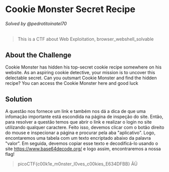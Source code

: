 # Cookie Monster Secret Recipe
###### Solved by @pedrotitoinatel70
> This is a CTF about Web Exploitation, browser_webshell_solvable
## About the Challenge
Cookie Monster has hidden his top-secret cookie recipe somewhere on his website. As an aspiring cookie detective, your mission is to uncover this delectable secret. Can you outsmart Cookie Monster and find the hidden recipe?
You can access the Cookie Monster here and good luck
## Solution
A questão nos fornece um link e também nos dá a dica de que uma infomação importante está escondida na página de inspeção do site. Então, para resolver a questão temos que abrir o link e realizar o login no site utilizando qualquer caractere. Feito isso, devemos clicar com o botão direito do mouse e inspecionar a página e procurar pela aba "aplicativo". Logo, encontaremos uma tabela com um texto encriptado abaixo da palavra "valor". Em seguida, devemos copiar esse texto e decodificá-lo usando o site  https://www.base64decode.org/ e logo assim, encontraremos a nossa flag! 
> picoCTF{c00k1e_m0nster_l0ves_c00kies_E634DFBB}
ÃÜ

